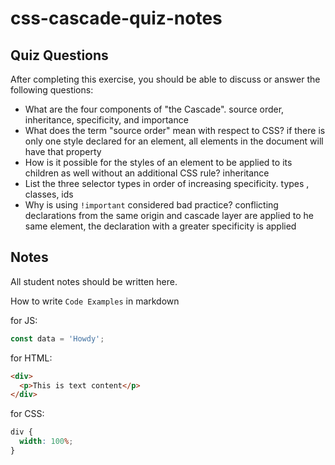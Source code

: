 # css-cascade-quiz-notes

## Quiz Questions

After completing this exercise, you should be able to discuss or answer the following questions:

- What are the four components of "the Cascade".
  source order, inheritance, specificity, and importance
- What does the term "source order" mean with respect to CSS?
  if there is only one style declared for an element, all elements in the document will have that property
- How is it possible for the styles of an element to be applied to its children as well without an additional CSS rule?
  inheritance
- List the three selector types in order of increasing specificity.
  types , classes, ids
- Why is using `!important` considered bad practice?
  conflicting declarations from the same origin and cascade layer are applied to he same element, the declaration with a greater specificity is applied

## Notes

All student notes should be written here.

How to write `Code Examples` in markdown

for JS:

```javascript
const data = 'Howdy';
```

for HTML:

```html
<div>
  <p>This is text content</p>
</div>
```

for CSS:

```css
div {
  width: 100%;
}
```

